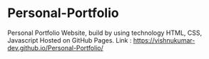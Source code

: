 # Personal-Portfolio
Personal Portfolio Website, build by using technology HTML, CSS, Javascript
Hosted on GitHub Pages.
Link : https://vishnukumar-dev.github.io/Personal-Portfolio/
